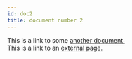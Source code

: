```yaml
---
id: doc2
title: document number 2
---
```


This is a link to some [another document.](doc3.md)  
This is a link to an [external page.](http://www.example.com)
